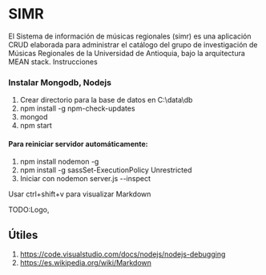 # SIMR
El Sistema de información de músicas regionales (simr) es una aplicación CRUD elaborada para administrar el catálogo del grupo de investigación de Músicas Regionales de la Universidad de Antioquia, bajo la arquitectura MEAN stack.
Instrucciones

### Instalar Mongodb, Nodejs
1. Crear directorio para la base de datos en C:\data\db
2. npm install -g npm-check-updates
3. mongod
4. npm start

#### Para reiniciar servidor automáticamente:
1. npm install nodemon -g
2. npm install -g sassSet-ExecutionPolicy Unrestricted
3. Iniciar con nodemon server.js --inspect


Usar ctrl+shift+v para visualizar Markdown

TODO:Logo, 
## Útiles

1. https://code.visualstudio.com/docs/nodejs/nodejs-debugging
2. https://es.wikipedia.org/wiki/Markdown